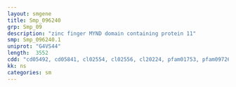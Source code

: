 ```yaml
---
layout: smgene
title: Smp_096240
grp: Smp_09
description: "zinc finger MYND domain containing protein 11"
smp: Smp_096240.1
uniprot: "G4VS44"
length:  3552
cdd: "cd05492, cd05841, cl02554, cl02556, cl20224, pfam01753, pfam09726"
kk: ns
categories: sm
---
```

